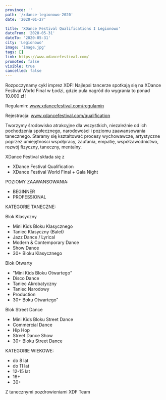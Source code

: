 ```yaml
---
province: ''
path: '/xdance-legionowo-2020'
date: '2020-01-27'

title: 'XDance Festival Qualifications I Legionowo'
dateFrom: '2020-05-31'
dateTo: '2020-05-31'
city: 'Legionowo'
image: 'image.jpg'
tags: []
link: https://www.xdancefestival.com/
promoted: false
visible: true
cancelled: false
---
```

Rozpoczynamy cykl imprez XDF! Najlepsi tancerze spotkają się na XDance Festival World Final w Łodzi, gdzie pula nagród do wygrania to ponad 10.000 zł !

Regulamin: www.xdancefestival.com/regulamin

Rejestracja: www.xdancefestival.com/qualification

Tworzymy środowisko atrakcyjne dla wszystkich, niezależnie od ich pochodzenia społecznego, narodowości i poziomu zaawansowania tanecznego. Staramy się kształtować procesy wychowawcze, artystyczne poprzez umiejętności współpracy, zaufania, empatię, współzawodnictwo, rozwój fizyczny, taneczny, mentalny. 

XDance Festival składa się z
- XDance Festival Qualification
- XDance Festival World Final + Gala Night

POZIOMY ZAAWANSOWANIA:
- BEGINNER
- PROFESSIONAL

KATEGORIE TANECZNE:

Blok Klasyczny
- Mini Kids Bloku Klasycznego
- Taniec Klasyczny (Balet)
- Jazz Dance / Lyrical
- Modern & Contemporary Dance
- Show Dance
- 30+ Bloku Klasycznego

Blok Otwarty
- "Mini Kids Bloku Otwartego"
- Disco Dance
- Taniec Akrobatyczny
- Taniec Narodowy
- Production
- 30+ Boku Otwartego"

Blok Street Dance
- Mini Kids Bloku Street Dance
- Commercial Dance 
- Hip Hop 
- Street Dance Show 
- 30+ Bloku Street Dance

KATEGORIE WIEKOWE:

- do 8 lat 
- do 11 lat	
- 12-15 lat	
- 16+ 
- 30+

Z tanecznymi pozdrowieniami
XDF Team